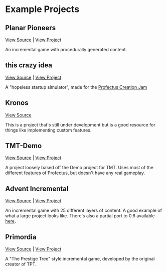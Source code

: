 # Example Projects

## Planar Pioneers <Badge type="tip" text="Profectus 0.6" />

[View Source](https://github.com/thepaperpilot/planar-pioneers/) | [View Project](https://galaxy.click/play/64)

An incremental game with procedurally generated content.

## this crazy idea <Badge type="tip" text="Profectus 0.6" />

[View Source](https://gitlab.com/yhvr/to-be-named) | [View Project](https://galaxy.click/play/94)

A "hopeless startup simulator", made for the [Profectus Creation Jam](https://itch.io/jam/profectus-creation-jam)

## Kronos <Badge type="tip" text="Profectus 0.6" />

[View Source](https://github.com/thepaperpilot/kronos/)

This is a project that's still under development but is a good resource for things like implementing custom features.

## TMT-Demo <Badge type="tip" text="Profectus 0.6" />

[View Source](https://code.incremental.social/profectus/TMT-Demo) | [View Project](https://profectus.pages.incremental.social//TMT-Demo/)

A project loosely based off the Demo project for TMT. Uses most of the different features of Profectus, but doesn't have any real gameplay.

## Advent Incremental <Badge type="warning" text="Profectus 0.5" />

[View Source](https://github.com/thepaperpilot/advent-Incremental/) | [View Project](https://www.thepaperpilot.org/advent/)

An incremental game with 25 different layers of content. A good example of what a large project looks like. There's also a partial port to 0.6 available [here](https://github.com/thepaperpilot/advent-Incremental/tree/next).

## Primordia <Badge type="warning" text="Profectus 0.5" />

[View Source](https://github.com/Jacorb90/Primordial-Tree) | [View Project](https://jacorb90.me/Primordial-Tree/)

A "The Prestige Tree" style incremental game, developed by the original creator of TPT.
